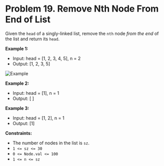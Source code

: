 # Problem 19. Remove Nth Node From End of List

Given the ```head``` of a singly-linked list, remove the ```nth``` node _from the end_ of the list and return its ```head```.

__Example 1:__
- Input: head = [1, 2, 3, 4, 5], n = 2
- Output: [1, 2, 3, 5]
  
![Example](https://imgur.com/yZve1oa.png)
  
__Example 2:__
- Input: head = [1], n = 1
- Output: [ ]

__Example 3:__
- Input: head = [1, 2], n = 1
- Output: [1]
 
__Constraints:__
- The number of nodes in the list is ```sz```.
- ```1 <= sz <= 30```
- ```0 <= Node.val <= 100```
- ```1 <= n <= sz```
